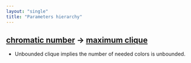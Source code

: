 ```yaml
---
layout: "single"
title: "Parameters hierarchy"
---
```

<!--this is a generated file-->

## [chromatic number](../MB1Sr1) → [maximum clique](../zYkYWx)
* Unbounded clique implies the number of needed colors is unbounded.
